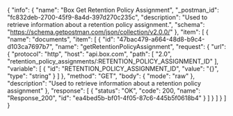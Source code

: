 {
  "info": {
    "name": "Box Get Retention Policy Assignment",
    "_postman_id": "fc832deb-2700-45f9-8a4d-397d270c235c",
    "description": "Used to retrieve information about a retention policy assignment.",
    "schema": "https://schema.getpostman.com/json/collection/v2.0.0/"
  },
  "item": [
    {
      "name": "documents",
      "item": [
        {
          "id": "47bac479-a664-48d8-b9c4-d103ca7697b7",
          "name": "getRetentionPolicyAssignment",
          "request": {
            "url": {
              "protocol": "http",
              "host": "api.box.com",
              "path": [
                "2.0",
                "retention_policy_assignments/:RETENTION_POLICY_ASSIGNMENT_ID"
              ],
              "variable": [
                {
                  "id": "RETENTION_POLICY_ASSIGNMENT_ID",
                  "value": "{}",
                  "type": "string"
                }
              ]
            },
            "method": "GET",
            "body": {
              "mode": "raw"
            },
            "description": "Used to retrieve information about a retention policy assignment"
          },
          "response": [
            {
              "status": "OK",
              "code": 200,
              "name": "Response_200",
              "id": "ea4bed5b-bf01-4f05-87c6-445b5f0618b4"
            }
          ]
        }
      ]
    }
  ]
}